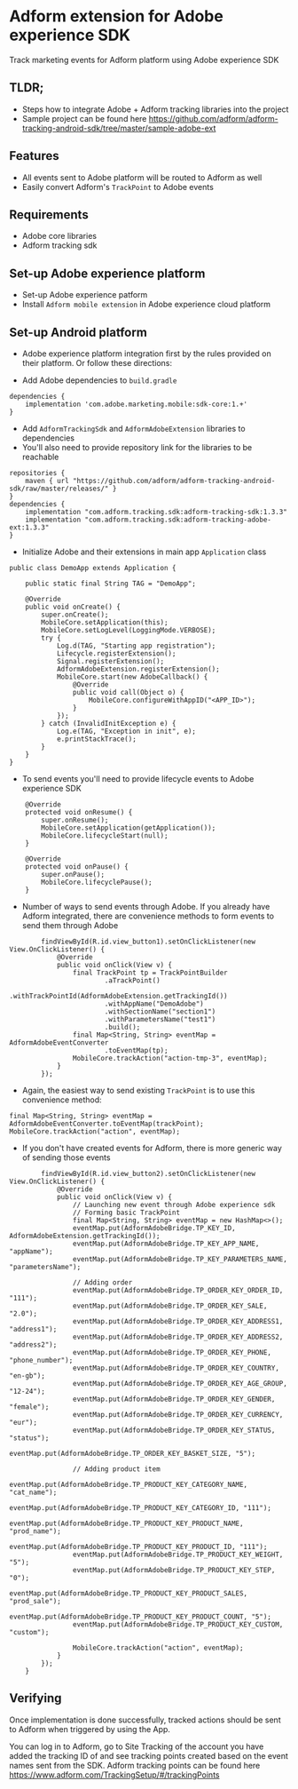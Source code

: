 # Adform extension for Adobe experience SDK
Track marketing events for Adform platform using Adobe experience SDK

## TLDR;
- Steps how to integrate Adobe + Adform tracking libraries into the project
- Sample project can be found here https://github.com/adform/adform-tracking-android-sdk/tree/master/sample-adobe-ext

## Features
- All events sent to Adobe platform will be routed to Adform as well
- Easily convert Adform's `TrackPoint` to Adobe events

## Requirements
- Adobe core libraries
- Adform tracking sdk

## Set-up Adobe experience platform
- Set-up Adobe experience patform
- Install `Adform mobile extension` in Adobe experience cloud platform

## Set-up Android platform
- Adobe experience platform integration first by the rules provided on their platform. Or follow these directions: 

- Add Adobe dependencies to `build.gradle`

```
dependencies {
    implementation 'com.adobe.marketing.mobile:sdk-core:1.+'
}
```

- Add `AdformTrackingSdk` and `AdformAdobeExtension` libraries to dependencies
- You'll also need to provide repository link for the libraries to be reachable
  
```
repositories {
    maven { url "https://github.com/adform/adform-tracking-android-sdk/raw/master/releases/" }
}
dependencies {
    implementation "com.adform.tracking.sdk:adform-tracking-sdk:1.3.3"
    implementation "com.adform.tracking.sdk:adform-tracking-adobe-ext:1.3.3"
}
```

- Initialize Adobe and their extensions in main app `Application` class

```
public class DemoApp extends Application {

    public static final String TAG = "DemoApp";

    @Override
    public void onCreate() {
        super.onCreate();
        MobileCore.setApplication(this);
        MobileCore.setLogLevel(LoggingMode.VERBOSE);
        try {
            Log.d(TAG, "Starting app registration");
            Lifecycle.registerExtension();
            Signal.registerExtension();
            AdformAdobeExtension.registerExtension();
            MobileCore.start(new AdobeCallback() {
                @Override
                public void call(Object o) {
                    MobileCore.configureWithAppID("<APP_ID>");
                }
            });
        } catch (InvalidInitException e) {
            Log.e(TAG, "Exception in init", e);
            e.printStackTrace();
        }
    }
}
```

- To send events you'll need to provide lifecycle events to Adobe experience SDK

```
    @Override
    protected void onResume() {
        super.onResume();
        MobileCore.setApplication(getApplication());
        MobileCore.lifecycleStart(null);
    }

    @Override
    protected void onPause() {
        super.onPause();
        MobileCore.lifecyclePause();
    }
```

- Number of ways to send events through Adobe. If you already have Adform integrated, there are convenience methods to form events to send them through Adobe

```
        findViewById(R.id.view_button1).setOnClickListener(new View.OnClickListener() {
            @Override
            public void onClick(View v) {
                final TrackPoint tp = TrackPointBuilder
                        .aTrackPoint()
                        .withTrackPointId(AdformAdobeExtension.getTrackingId())
                        .withAppName("DemoAdobe")
                        .withSectionName("section1")
                        .withParametersName("test1")
                        .build();
                final Map<String, String> eventMap = AdformAdobeEventConverter
                        .toEventMap(tp);
                MobileCore.trackAction("action-tmp-3", eventMap);
            }
        });
```

- Again, the easiest way to send existing `TrackPoint` is to use this convenience method: 

```
final Map<String, String> eventMap = AdformAdobeEventConverter.toEventMap(trackPoint);
MobileCore.trackAction("action", eventMap);
```

- If you don't have created events for Adform, there is more generic way of sending those events

```
        findViewById(R.id.view_button2).setOnClickListener(new View.OnClickListener() {
            @Override
            public void onClick(View v) {
                // Launching new event through Adobe experience sdk
                // Forming basic TrackPoint
                final Map<String, String> eventMap = new HashMap<>();
                eventMap.put(AdformAdobeBridge.TP_KEY_ID, AdformAdobeExtension.getTrackingId());
                eventMap.put(AdformAdobeBridge.TP_KEY_APP_NAME, "appName");
                eventMap.put(AdformAdobeBridge.TP_KEY_PARAMETERS_NAME, "parametersName");

                // Adding order
                eventMap.put(AdformAdobeBridge.TP_ORDER_KEY_ORDER_ID, "111");
                eventMap.put(AdformAdobeBridge.TP_ORDER_KEY_SALE, "2.0");
                eventMap.put(AdformAdobeBridge.TP_ORDER_KEY_ADDRESS1, "address1");
                eventMap.put(AdformAdobeBridge.TP_ORDER_KEY_ADDRESS2, "address2");
                eventMap.put(AdformAdobeBridge.TP_ORDER_KEY_PHONE, "phone_number");
                eventMap.put(AdformAdobeBridge.TP_ORDER_KEY_COUNTRY, "en-gb");
                eventMap.put(AdformAdobeBridge.TP_ORDER_KEY_AGE_GROUP, "12-24");
                eventMap.put(AdformAdobeBridge.TP_ORDER_KEY_GENDER, "female");
                eventMap.put(AdformAdobeBridge.TP_ORDER_KEY_CURRENCY, "eur");
                eventMap.put(AdformAdobeBridge.TP_ORDER_KEY_STATUS, "status");
                eventMap.put(AdformAdobeBridge.TP_ORDER_KEY_BASKET_SIZE, "5");

                // Adding product item
                eventMap.put(AdformAdobeBridge.TP_PRODUCT_KEY_CATEGORY_NAME, "cat_name");
                eventMap.put(AdformAdobeBridge.TP_PRODUCT_KEY_CATEGORY_ID, "111");
                eventMap.put(AdformAdobeBridge.TP_PRODUCT_KEY_PRODUCT_NAME, "prod_name");
                eventMap.put(AdformAdobeBridge.TP_PRODUCT_KEY_PRODUCT_ID, "111");
                eventMap.put(AdformAdobeBridge.TP_PRODUCT_KEY_WEIGHT, "5");
                eventMap.put(AdformAdobeBridge.TP_PRODUCT_KEY_STEP, "0");
                eventMap.put(AdformAdobeBridge.TP_PRODUCT_KEY_PRODUCT_SALES, "prod_sale");
                eventMap.put(AdformAdobeBridge.TP_PRODUCT_KEY_PRODUCT_COUNT, "5");
                eventMap.put(AdformAdobeBridge.TP_PRODUCT_KEY_CUSTOM, "custom");

                MobileCore.trackAction("action", eventMap);
            }
        });
    }
```

## Verifying
Once implementation is done successfully, tracked actions should be sent to Adform when triggered by using the App.

You can log in to Adform, go to Site Tracking of the account you have added the tracking ID of and see tracking points created based on the event names sent from the SDK. Adform tracking points can be found here https://www.adform.com/TrackingSetup/#/trackingPoints
